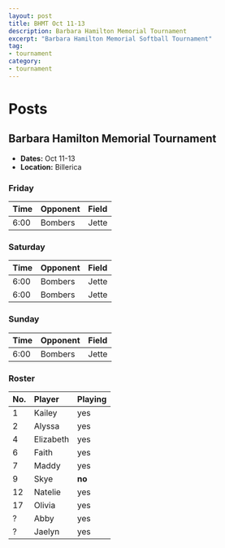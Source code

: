 ```yaml
---
layout: post
title: BHMT Oct 11-13
description: Barbara Hamilton Memorial Tournament
excerpt: "Barbara Hamilton Memorial Softball Tournament"
tag:
- tournament
category:
- tournament
---
```


# Posts

## Barbara Hamilton Memorial Tournament
* **Dates:** Oct 11-13
* **Location:** Billerica

### Friday

| Time | Opponent | Field |
|:---|:---|:---|
| 6:00 | Bombers | Jette |

### Saturday

| Time | Opponent | Field |
|:---|:---|:---|
| 6:00 | Bombers | Jette |
| 6:00 | Bombers | Jette |

### Sunday

| Time | Opponent | Field |
|:---|:---|:---|
| 6:00 | Bombers | Jette |

### Roster

|No.|Player|Playing|
|:---|:---|:---|
|1|Kailey|yes|
|2|Alyssa|yes|
|4|Elizabeth|yes|
|6|Faith|yes|
|7|Maddy|yes|
|9|Skye|**no**|
|12|Natelie|yes|
|17|Olivia|yes|
|?|Abby|yes|
|?|Jaelyn|yes|
